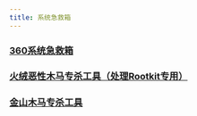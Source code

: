 ```yaml
---
title: 系统急救箱
---
```


### [360系统急救箱](https://weishi.360.cn/jijiuxiang/index.html)
### [火绒恶性木马专杀工具（处理Rootkit专用）](https://down5.huorong.cn/hrkill-1.0.0.77.exe)
### [金山木马专杀工具](http://cu003.www.duba.net/duba/tools/dubatools/usb/sysfixkill.exe)